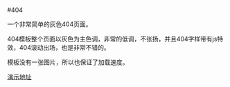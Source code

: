 #404

一个非常简单的灰色404页面。

404模板整个页面以灰色为主色调，非常的低调，不张扬，并且404字样带有js特效，404滚动出场，也是非常不错的。

模板没有一张图片，所以也保证了加载速度。

<a href="http://404.demo.52linglong.com/014/" target="_blank">演示地址</a>
